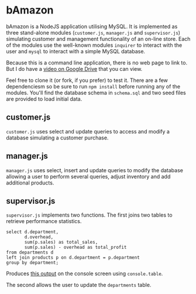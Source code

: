 # bAmazon

bAmazon is a NodeJS application utilising MySQL.  It is implemented as three stand-alone modules (`customer.js`, `manager.js` and `supervisor.js`) simulating customer and management functionality of an on-line store.  Each of the modules use the well-known modules `inquirer` to interact with the user and `mysql` to interact with a simple MySQL database.

Because this is a command line application, there is no web page to link to.  But I do have a [video on Google Drive](https://drive.google.com/file/d/1svFBwxUiMarvr9xwfNUmFmG9upzF5xrZ/view) that you can view. 

Feel free to clone it (or fork, if you prefer) to test it.  There are a few dependenciesm so be sure to run `npm install` before running any of the modules.  You'll find the database schema in `schema.sql` and two seed files are provided to load initial data.

## customer.js

`customer.js` uses select and update queries to access and modify a database simulating a customer purchase.

## manager.js

`manager.js` uses select, insert and update queries to modify the database allowing a user to perform several queries, adjust inventory and add additional products.

## supervisor.js

`supervisor.js` implements two functions.  The first joins two tables to retrieve performance statistics.

```
select d.department,
       d.overhead,
       sum(p.sales) as total_sales,
       sum(p.sales) - overhead as total_profit
from departments d 
left join products p on d.department = p.department
group by department;
```
Produces [this output](https://user-images.githubusercontent.com/37744208/47331283-81985180-d649-11e8-8e9f-d95f9b5ba19c.png)
 on the console screen using `console.table`.

The second allows the user to update the `departments` table.


